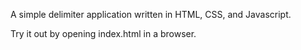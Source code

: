 A simple delimiter application written in HTML, CSS, and Javascript.

Try it out by opening index.html in a browser.
